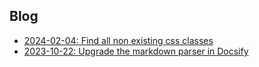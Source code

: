 ## Blog <!-- {docsify-ignore} -->

- [2024-02-04: Find all non existing css classes](blog/2024-02-04-1-find-non-existing-css-rules.md)
- [2023-10-22: Upgrade the markdown parser in Docsify](blog/2023-10-22-1-upgrade-marked-in-docsify.md)
